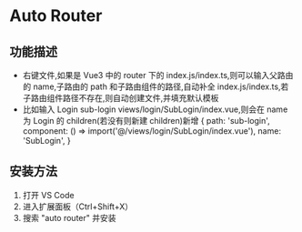 # Auto Router

## 功能描述

- 右键文件,如果是 Vue3 中的 router 下的 index.js/index.ts,则可以输入父路由的 name,子路由的 path 和子路由组件的路径,自动补全 index.js/index.ts,若子路由组件路径不存在,则自动创建文件,并填充默认模板
- 比如输入 Login sub-login views/login/SubLogin/index.vue,则会在 name 为 Login 的 children(若没有则新建 children)新增
  {
  path: 'sub-login',
  component: () => import('@/views/login/SubLogin/index.vue'),
  name: 'SubLogin',
  }

## 安装方法

1. 打开 VS Code
2. 进入扩展面板（Ctrl+Shift+X）
3. 搜索 "auto router" 并安装
